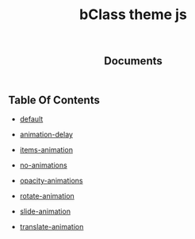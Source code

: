 <p align="center">
  
  <h1 align="center">
    bClass theme js
    <br/>
    <br/>
  </h3>
    
  <h2 align="center">
    Documents
    <br/>
    <br/>
  </h2>
</p>

## Table Of Contents

- [default](./default.md)

- [animation-delay](./animation-delay.md)
- [items-animation](./items-animation.md)
- [no-animations](./no-animations.md)
- [opacity-animations](./opacity-animations.md)
- [rotate-animation](./rotate-animation.md)
- [slide-animation](./slide-animation.md)
- [translate-animation](./translate-animation.md)
